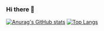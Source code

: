 ### Hi there 👋
[![Anurag's GitHub stats](https://github-readme-stats-theta-two-29.vercel.app/api?username=Chibikuri)](https://github.com/anuraghazra/github-readme-stats)
[![Top Langs](https://github-readme-stats-theta-two-29.vercel.app/api/top-langs/?username=Chibikuri&layout=compact)](https://github.com/anuraghazra/github-readme-stats)

<!--
**Chibikuri/Chibikuri** is a ✨ _special_ ✨ repository because its `README.md` (this file) appears on your GitHub profile.

Here are some ideas to get you started:

- 🔭 I’m currently working on ...
- 🌱 I’m currently learning ...
- 👯 I’m looking to collaborate on ...
- 🤔 I’m looking for help with ...
- 💬 Ask me about ...
- 📫 How to reach me: ...
- 😄 Pronouns: ...
- ⚡ Fun fact: ...
-->
